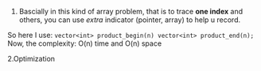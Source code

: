 
1. Bascially in this kind of array problem, that is to trace **one index** and others, you can use *extra* indicator (pointer, array) to help u record.

So here I use:  `vector<int> product_begin(n) vector<int> product_end(n);` 
Now, the complexity: O(n) time and O(n) space 


2.Optimization 

